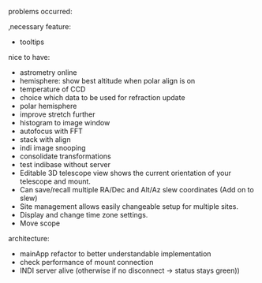 
problems occurred:

‚necessary feature:
- tooltips

nice to have:
- astrometry online
- hemisphere: show best altitude when polar align is on
- temperature of CCD
- choice which data to be used for refraction update
- polar hemisphere
- improve stretch further
- histogram to image window
- autofocus with FFT
- stack with align
- indi image snooping
- consolidate transformations
- test indibase without server
- Editable 3D telescope view shows the current orientation of your telescope and mount.
- Can save/recall multiple RA/Dec and Alt/Az slew coordinates (Add on to slew)
- Site management allows easily changeable setup for multiple sites.
- Display and change time zone settings.
- Move scope

architecture:
- mainApp refactor to better understandable implementation
- check performance of mount connection
- INDI server alive (otherwise if no disconnect -> status stays green))